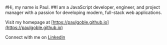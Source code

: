 #Hi, my name is Paul.
##I am a JavaScript developer, engineer, and project manager with a passion for developing modern, full-stack web applications.

Visit my homepage at [https://paulgoble.github.io](https://paulgoble.github.io)

Connect with me on [Linkedin](https://www.linkedin.com/en.epaulgoble)